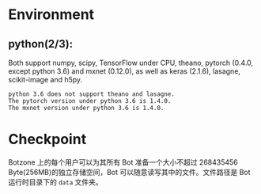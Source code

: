 # Environment
## python(2/3): 
Both support numpy, scipy, TensorFlow under CPU, theano, pytorch (0.4.0, except python 3.6) and mxnet (0.12.0), as well as keras (2.1.6), lasagne, scikit-image and h5py.
```
python 3.6 does not support theano and lasagne.
The pytorch version under python 3.6 is 1.4.0.
The mxnet version under python 3.6 is 1.4.0.
```

# Checkpoint
Botzone 上的每个用户可以为其所有 Bot 准备一个大小不超过 268435456 Byte(256MB)的独立存储空间，Bot 可以随意读写其中的文件。文件路径是 Bot 运行时目录下的 `data` 文件夹。
